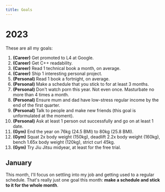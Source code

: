 ```yaml
---
title: Goals
---
```


# 2023
These are all my goals:
1. **(Career)** Get promoted to L4 at Google.
2. **(Career)** Get C++ readability.
3. **(Career)** Read 1 technical book a month, on average.
4. **(Career)** Ship 1 interesting personal project.
5. **(Personal)** Read 1 book a fortnight, on average.
6. **(Personal)** Make a schedule that you stick to for at least 3 months.
6. **(Personal)** Don't watch porn this year. Not even once. Masturbate no more than 4 times a month.
9. **(Personal)** Ensure mum and dad have low-stress regular income by the end of the first quarter.
7. **(Personal)** Talk to people and make new friends (this goal is unformulated at the moment).
8. **(Personal)** Ask at least 1 person out successfully and go on at least 1 date.
10. **(Gym)** End the year on 76kg (24.5 BMI) to 80kg (25.8 BMI).
11. **(Gym)** Squat 2x body weight (150kg), deadlift 2.2x body weight (160kg), bench 1.65x body weight (120kg), strict curl 45kg.
12. **(Gym)** Try Jiu Jitsu midyear, at least for the free trial.

## January
This month, I'll focus on settling into my job and getting used to a regular schedule. That's really just one goal this month: **make a schedule and stick to it for the whole month**.


